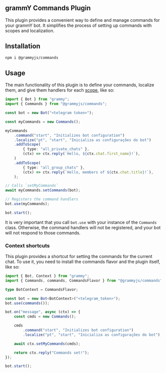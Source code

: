 ## grammY Commands Plugin

This plugin provides a convenient way to define and manage commands for your grammY bot. It simplifies the process of
setting up commands with scopes and localization.

## Installation

```sh
npm i @grammyjs/commands
```

## Usage

The main functionality of this plugin is to define your commands, localize them, and give them handlers for each
[scope](https://core.telegram.org/bots/api#botcommandscope), like so:

```typescript
import { Bot } from "grammy";
import { Commands } from "@grammyjs/commands";

const bot = new Bot("<telegram token>");

const myCommands = new Commands();

myCommands
    .command("start", "Initializes bot configuration")
    .localize("pt", "start", "Inicializa as configurações do bot")
    .addToScope(
        { type: "all_private_chats" },
        (ctx) => ctx.reply(`Hello, ${ctx.chat.first_name}!`),
    )
    .addToScope(
        { type: "all_group_chats" },
        (ctx) => ctx.reply(`Hello, members of ${ctx.chat.title}!`),
    );

// Calls `setMyCommands`
await myCommands.setCommands(bot);

// Registers the command handlers
bot.use(myCommands);

bot.start();
```

It is very important that you call `bot.use` with your instance of the `Commands` class. Otherwise, the command handlers
will not be registered, and your bot will not respond to those commands.

### Context shortcuts

This plugin provides a shortcut for setting the commands for the current chat. To use it, you need to install the
commands flavor and the plugin itself, like so:

```typescript
import { Bot, Context } from "grammy";
import { Commands, commands, CommandsFlavor } from "@grammyjs/commands";

type BotContext = CommandsFlavor;

const bot = new Bot<BotContext>("<telegram_token>");
bot.use(commands());

bot.on("message", async (ctx) => {
    const cmds = new Commands();

    cmds
        .command("start", "Initializes bot configuration")
        .localize("pt", "start", "Inicializa as configurações do bot");

    await ctx.setMyCommands(cmds);

    return ctx.reply("Commands set!");
});

bot.start();
```
